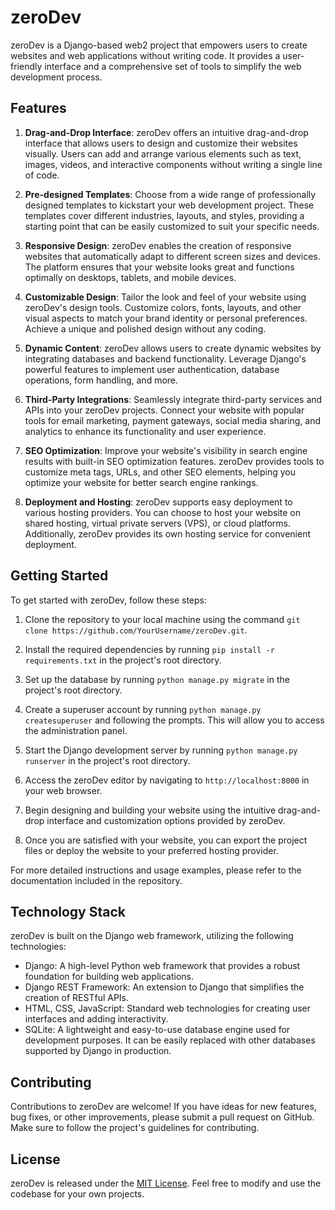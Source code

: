 # zeroDev

zeroDev is a Django-based web2 project that empowers users to create websites and web applications without writing code. It provides a user-friendly interface and a comprehensive set of tools to simplify the web development process.

## Features

1. **Drag-and-Drop Interface**: zeroDev offers an intuitive drag-and-drop interface that allows users to design and customize their websites visually. Users can add and arrange various elements such as text, images, videos, and interactive components without writing a single line of code.
    
2. **Pre-designed Templates**: Choose from a wide range of professionally designed templates to kickstart your web development project. These templates cover different industries, layouts, and styles, providing a starting point that can be easily customized to suit your specific needs.
    
3. **Responsive Design**: zeroDev enables the creation of responsive websites that automatically adapt to different screen sizes and devices. The platform ensures that your website looks great and functions optimally on desktops, tablets, and mobile devices.
    
4. **Customizable Design**: Tailor the look and feel of your website using zeroDev's design tools. Customize colors, fonts, layouts, and other visual aspects to match your brand identity or personal preferences. Achieve a unique and polished design without any coding.
    
5. **Dynamic Content**: zeroDev allows users to create dynamic websites by integrating databases and backend functionality. Leverage Django's powerful features to implement user authentication, database operations, form handling, and more.
    
6. **Third-Party Integrations**: Seamlessly integrate third-party services and APIs into your zeroDev projects. Connect your website with popular tools for email marketing, payment gateways, social media sharing, and analytics to enhance its functionality and user experience.
    
7. **SEO Optimization**: Improve your website's visibility in search engine results with built-in SEO optimization features. zeroDev provides tools to customize meta tags, URLs, and other SEO elements, helping you optimize your website for better search engine rankings.
    
8. **Deployment and Hosting**: zeroDev supports easy deployment to various hosting providers. You can choose to host your website on shared hosting, virtual private servers (VPS), or cloud platforms. Additionally, zeroDev provides its own hosting service for convenient deployment.
    

## Getting Started

To get started with zeroDev, follow these steps:

1. Clone the repository to your local machine using the command `git clone https://github.com/YourUsername/zeroDev.git`.
    
2. Install the required dependencies by running `pip install -r requirements.txt` in the project's root directory.
    
3. Set up the database by running `python manage.py migrate` in the project's root directory.
    
4. Create a superuser account by running `python manage.py createsuperuser` and following the prompts. This will allow you to access the administration panel.
    
5. Start the Django development server by running `python manage.py runserver` in the project's root directory.
    
6. Access the zeroDev editor by navigating to `http://localhost:8000` in your web browser.
    
7. Begin designing and building your website using the intuitive drag-and-drop interface and customization options provided by zeroDev.
    
8. Once you are satisfied with your website, you can export the project files or deploy the website to your preferred hosting provider.
    

For more detailed instructions and usage examples, please refer to the documentation included in the repository.

## Technology Stack

zeroDev is built on the Django web framework, utilizing the following technologies:

- Django: A high-level Python web framework that provides a robust foundation for building web applications.
- Django REST Framework: An extension to Django that simplifies the creation of RESTful APIs.
- HTML, CSS, JavaScript: Standard web technologies for creating user interfaces and adding interactivity.
- SQLite: A lightweight and easy-to-use database engine used for development purposes. It can be easily replaced with other databases supported by Django in production.

## Contributing

Contributions to zeroDev are welcome! If you have ideas for new features, bug fixes, or other improvements, please submit a pull request on GitHub. Make sure to follow the project's guidelines for contributing.

## License

zeroDev is released under the [MIT License](). Feel free to modify and use the codebase for your own projects.
